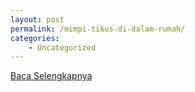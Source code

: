 ```yaml
---
layout: post
permalink: /mimpi-tikus-di-dalam-rumah/
categories:
    - Uncategorized
---
```


[Baca Selengkapnya](/01)